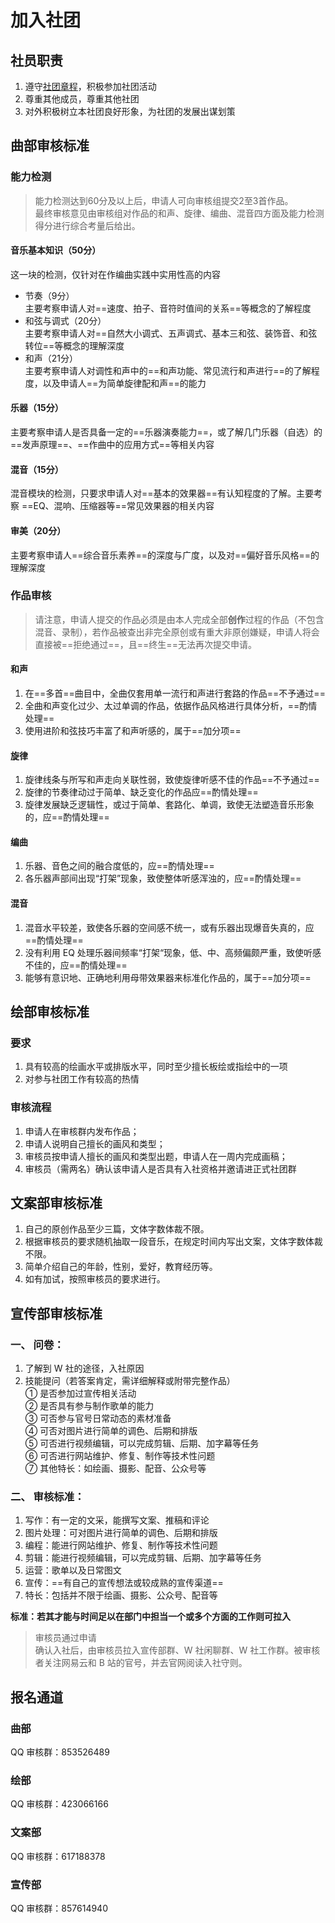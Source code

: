 # 加入社团
## 社员职责
1. 遵守[社团章程](/index.html?page=aboutus/regulation.md)，积极参加社团活动
2. 尊重其他成员，尊重其他社团
3. 对外积极树立本社团良好形象，为社团的发展出谋划策

## 曲部审核标准
### 能⼒检测
> 能⼒检测达到60分及以上后，申请⼈可向审核组提交2⾄3⾸作品。  
> 最终审核意⻅由审核组对作品的和声、旋律、编曲、混⾳四⽅⾯及能⼒检测得分进⾏综合考量后给出。  

#### ⾳乐基本知识（50分）
这⼀块的检测，仅针对在作编曲实践中实⽤性⾼的内容  
- 节奏（9分）  
  主要考察申请⼈对==速度、拍⼦、⾳符时值间的关系==等概念的了解程度  
- 和弦与调式（20分）  
  主要考察申请⼈对==⾃然⼤⼩调式、五声调式、基本三和弦、装饰⾳、和弦转位==等概念的理解深度  
- 和声（21分）  
  主要考察申请⼈对调性和声中的==和声功能、常⻅流⾏和声进⾏==的了解程度，以及申请⼈==为简单旋律配和声==的能⼒  

#### 乐器（15分）
主要考察申请⼈是否具备⼀定的==乐器演奏能⼒==，或了解⼏门乐器（⾃选）的==发声原理==、==作曲中的应⽤⽅式==等相关内容  

#### 混⾳（15分）
混⾳模块的检测，只要求申请⼈对==基本的效果器==有认知程度的了解。主要考察 ==EQ、混响、压缩器等==常⻅效果器的相关内容  

#### 审美（20分）
主要考察申请⼈==综合⾳乐素养==的深度与⼴度，以及对==偏好⾳乐⻛格==的理解深度  

### 作品审核
> 请注意，申请⼈提交的作品必须是由本⼈完成全部**创作**过程的作品（不包含混⾳、录制），若作品被查出⾮完全原创或有重⼤⾮原创嫌疑，申请⼈将会直接被==拒绝通过==，且==终⽣==⽆法再次提交申请。  

#### 和声
1. 在==多⾸==曲⽬中，全曲仅套⽤单⼀流⾏和声进⾏套路的作品==不予通过==  
2. 全曲和声变化过少、太过单调的作品，依据作品⻛格进⾏具体分析，==酌情处理==  
3. 使⽤进阶和弦技巧丰富了和声听感的，属于==加分项==  

#### 旋律
1. 旋律线条与所写和声⾛向关联性弱，致使旋律听感不佳的作品==不予通过==  
2. 旋律的节奏律动过于简单、缺乏变化的作品应==酌情处理==  
3. 旋律发展缺乏逻辑性，或过于简单、套路化、单调，致使⽆法塑造⾳乐形象的，应==酌情处理==  

#### 编曲
1. 乐器、⾳⾊之间的融合度低的，应==酌情处理==  
2. 各乐器声部间出现“打架”现象，致使整体听感浑浊的，应==酌情处理==  

#### 混⾳
1. 混⾳⽔平较差，致使各乐器的空间感不统⼀，或有乐器出现爆⾳失真的，应==酌情处理==  
2. 没有利⽤ EQ 处理乐器间频率“打架“现象，低、中、⾼频偏颇严重，致使听感不佳的，应==酌情处理==  
3. 能够有意识地、正确地利⽤⺟带效果器来标准化作品的，属于==加分项==  

## 绘部审核标准
### 要求
1. 具有较高的绘画水平或排版水平，同时至少擅长板绘或指绘中的一项  
2. 对参与社团工作有较高的热情  

### 审核流程
1. 申请人在审核群内发布作品；  
2. 申请人说明自己擅长的画风和类型；  
3. 审核员按申请人擅长的画风和类型出题，申请人在一周内完成画稿；  
4. 审核员（需两名）确认该申请人是否具有入社资格并邀请进正式社团群  

## 文案部审核标准
1. 自己的原创作品至少三篇，文体字数体裁不限。  
2. 根据审核员的要求随机抽取一段音乐，在规定时间内写出文案，文体字数体裁不限。  
3. 简单介绍自己的年龄，性别，爱好，教育经历等。  
4. 如有加试，按照审核员的要求进行。  

## 宣传部审核标准
### 一、 问卷：
  1. 了解到 W 社的途径，入社原因  
  2. 技能提问（若答案肯定，需详细解释或附带完整作品）  
   ① 是否参加过宣传相关活动  
   ② 是否具有参与制作歌单的能力  
   ③ 可否参与官号日常动态的素材准备  
   ④ 可否对图片进行简单的调色、后期和排版  
   ⑤ 可否进行视频编辑，可以完成剪辑、后期、加字幕等任务  
   ⑥ 可否进行网站维护、修复、制作等技术性问题  
   ⑦  其他特长：如绘画、摄影、配音、公众号等  

### 二、 审核标准：
1. 写作：有一定的文采，能撰写文案、推稿和评论  
2. 图片处理：可对图片进行简单的调色、后期和排版  
3. 编程：能进行网站维护、修复、制作等技术性问题  
4. 剪辑：能进行视频编辑，可以完成剪辑、后期、加字幕等任务  
5. 运营：歌单以及日常图文  
6. 宣传：==有自己的宣传想法或较成熟的宣传渠道==  
7. 特长：包括并不限于绘画、摄影、公众号、配音等  

**标准：若其才能与时间足以在部门中担当一个或多个方面的工作则可拉入**

> 审核员通过申请  
> 确认入社后，由审核员拉入宣传部群、W 社闲聊群、W 社工作群。被审核者关注网易云和 B 站的官号，并去官网阅读入社守则。

## 报名通道
### 曲部
QQ 审核群：853526489  

### 绘部
QQ 审核群：423066166  

### 文案部
QQ 审核群：617188378  

### 宣传部
QQ 审核群：857614940  
